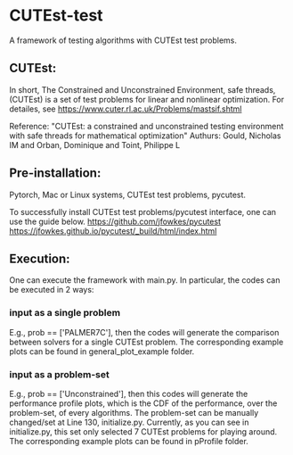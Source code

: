 # CUTEst-test
A framework of testing algorithms with CUTEst test problems.

## CUTEst:
In short, The Constrained and Unconstrained Environment, safe threads, (CUTEst) is a set of test problems for linear and nonlinear optimization. For detailes, see
https://www.cuter.rl.ac.uk/Problems/mastsif.shtml

Reference: 
"CUTEst: a constrained and unconstrained testing environment with safe threads for mathematical optimization"
Authurs: Gould, Nicholas IM and Orban, Dominique and Toint, Philippe L

## Pre-installation: 
Pytorch, Mac or Linux systems, CUTEst test problems, pycutest.

To successfully install CUTEst test problems/pycutest interface, one can use the guide below.
https://github.com/jfowkes/pycutest
https://jfowkes.github.io/pycutest/_build/html/index.html

## Execution:
One can execute the framework with main.py. In particular, the codes can be executed in 2 ways:
### input as a single problem
E.g., prob == ['PALMER7C'], then the codes will generate the comparison between solvers for a single CUTEst problem. The corresponding example plots can be found in general_plot_example folder.
### input as a problem-set
E.g., prob == ['Unconstrained'], then this codes will generate the performance profile plots, which is the CDF of the performance, over the problem-set, of every algorithms. The problem-set can be manually changed/set at Line 130, initialize.py. Currently, as you can see in initialize.py, this set only selected 7 CUTEst problems for playing around. The corresponding example plots can be found in pProfile folder.

